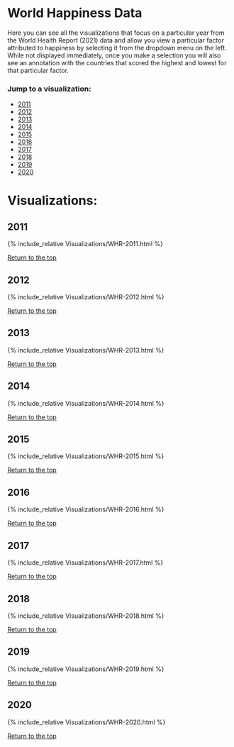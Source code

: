 # World Happiness Data 

Here you can see all the visualizations that focus on a particular year from the World Health Report (2021) data and allow you view a particular factor attributed to happiness by selecting it from the dropdown menu on the left. While not displayed immediately, once you make a selection you will also see an annotation with the countries that scored the highest and lowest for that particular factor.

### Jump to a visualization:
* [2011](#2011)
* [2012](#2011)
* [2013](#2011)
* [2014](#2011)
* [2015](#2011)
* [2016](#2011)
* [2017](#2011)
* [2018](#2011)
* [2019](#2011)
* [2020](#2011)


# Visualizations:

## 2011

{% include_relative Visualizations/WHR-2011.html %}

[Return to the top](#jump-to-a-visualization:)


## 2012

{% include_relative Visualizations/WHR-2012.html %}

[Return to the top](#jump-to-a-visualization:)


## 2013

{% include_relative Visualizations/WHR-2013.html %}

[Return to the top](#jump-to-a-visualization:)


## 2014

{% include_relative Visualizations/WHR-2014.html %}

[Return to the top](#jump-to-a-visualization:)


## 2015

{% include_relative Visualizations/WHR-2015.html %}

[Return to the top](#jump-to-a-visualization:)


## 2016

{% include_relative Visualizations/WHR-2016.html %}

[Return to the top](#jump-to-a-visualization:)


## 2017

{% include_relative Visualizations/WHR-2017.html %}

[Return to the top](#jump-to-a-visualization:)


## 2018

{% include_relative Visualizations/WHR-2018.html %}

[Return to the top](#jump-to-a-visualization:)

## 2019

{% include_relative Visualizations/WHR-2019.html %}

[Return to the top](#jump-to-a-visualization:)

## 2020

{% include_relative Visualizations/WHR-2020.html %}

[Return to the top](#jump-to-a-visualization:)
